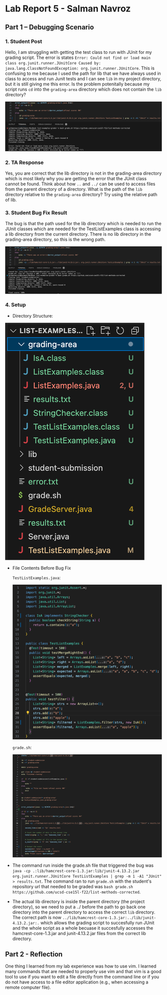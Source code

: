 # Lab Report 5 - Salman Navroz 

## Part 1 – Debugging Scenario

### 1. Student Post

Hello, I am struggling with getting the test class to run with JUnit for my grading script. The error is states `Error: Could not find or load main class org.junit.runner.JUnitCore
Caused by: java.lang.ClassNotFoundException: org.junit.runner.JUnitCore`. This is confusing to me because I used the path for lib that we have always used in class to access and run Junit tests and I can see `lib` in my project directory, but it is still giving me this error. Is the problem potenitally because my script runs `cd` into the `grading-area` directory which does not contain the `lib` directory?

![Image](StudentG.png)

### 2. TA Response

Yes, you are correct that the lib directory is not in the grading-area directory which is most likely why you are getting the error that the JUnit class cannot be found. Think about how `..` and `../` can be used to access files from the parent directory of a directory. What is the path of the `lib` directory relative to the `grading-area` directory? Try using the relative path of lib.

### 3. Student Bug Fix Result

The bug is that the path used for the lib directory which is needed to run the JUnit classes which are needed for the TestListExamples class is accessing a lib directory from the current directory. There is no lib directory in the grading-area directory, so this is the wrong path. 

![Image](StudentB.png)

### 4. Setup

- Directory Structure:

![Image](DRCT.png)

- File Contents Before Bug Fix

  `TestListExamples.java`:

  ![Image](TLE.png)

  `grade.sh`:

  ![Image](GRD.png)

- The command run inside the grade.sh file that triggered the bug was `java -cp .:lib/hamcrest-core-1.3.jar:lib/junit-4.13.2.jar org.junit.runner.JUnitCore TestListExamples | grep -m 1 -A1 "JUnit" > results.txt`. The command ran to run `grade.sh` with the student's repository url that needed to be graded was `bash grade.sh https://github.com/ucsd-cse15l-f22/list-methods-corrected`.
 
- The actual lib directory is inside the parent directory (the project directory), so we need to put a ../ before the path to go back one directory into the parent directory to access the correct `lib` directory. The correct path is now `../lib/hamcrest-core-1.3.jar:../lib/junit-4.13.2.jar:.` which allows the grading script to succesfully run JUnit and the whole script as a whole becuase it succesfully accesses the hamcrest-core-1.3.jar and junit-4.13.2.jar files from the correct lib directory.  

## Part 2 - Reflection

One thing I learned from my lab experience was how to use vim. I learned many commands that are needed to properly use vim and that vim is a good tool to use if you want to edit a file directly from the command line or if you do not have access to a file editor application (e.g., when accessing a remote computer file).
